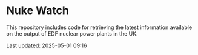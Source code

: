 # Nuke Watch

This repository includes code for retrieving the latest information available on the output of EDF nuclear power plants in the UK.

Last updated: 2025-05-01 09:16
